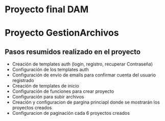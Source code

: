 # Proyecto final DAM
# Proyecto GestionArchivos
## Pasos resumidos realizado en el proyecto
* Creación de templates auth (login, registro, recuperar Contraseña)
* Configuración de los templates auth
* Configuración de envio de emails para confirmar cuenta del usuario registrado
* Creación de templates de inicio
* Configuración de funciones para crear proyecto
* Configuración para subir archivos
* Creación y configuracion de pargina princiapl donde se mostrarán los proyectos creados
* Configuracion de paginación cada 6 proyectos creados


